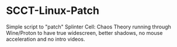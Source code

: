 # SCCT-Linux-Patch
Simple script to "patch" Splinter Cell: Chaos Theory running through Wine/Proton to have true widescreen, better shadows, no mouse acceleration and no intro videos.

